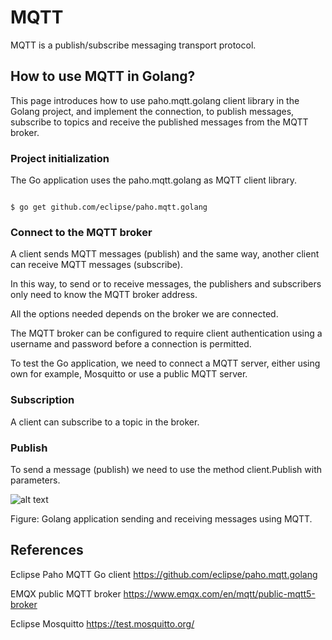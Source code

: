 # MQTT

MQTT is a publish/subscribe messaging transport protocol. 

## How to use MQTT in Golang?

This page introduces how to use paho.mqtt.golang client library in the Golang project, and implement the connection, to publish messages, subscribe to topics and receive the published messages from the MQTT broker.

### Project initialization

The Go application uses the paho.mqtt.golang as MQTT client library.

```

$ go get github.com/eclipse/paho.mqtt.golang

```

### Connect to the MQTT broker

A client sends MQTT messages (publish) and the same way, another client can receive MQTT messages (subscribe).

In this way, to send or to receive messages, the publishers and subscribers only need to know the MQTT broker address.

All the options needed depends on the broker we are connected.

The MQTT broker can be configured to require client authentication using a username and password before a connection is permitted.

To test the Go application, we need to connect a MQTT server, either using own for example, Mosquitto or use a public MQTT server. 

### Subscription

A client can subscribe to a topic in the broker. 

### Publish

To send a message (publish) we need to use the method client.Publish with parameters.

![alt text](https://github.com/jylhakos/miscellaneous/blob/main/InternetOfThings/Messaging/MQTT/MQTT.png?raw=true)

Figure: Golang application sending and receiving messages using MQTT.

## References

Eclipse Paho MQTT Go client https://github.com/eclipse/paho.mqtt.golang

EMQX public MQTT broker https://www.emqx.com/en/mqtt/public-mqtt5-broker

Eclipse Mosquitto https://test.mosquitto.org/
